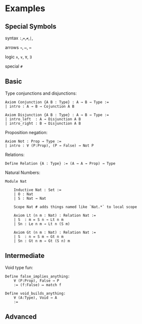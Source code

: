 # Examples

## Special Symbols

syntax
`:`,`=`,`≠`,`|`,

arrows
`→`, `↦`, `↔`

logic
`∧`, `∨`, `∀`, `∃`

special
`#`

## Basic

Type conjunctions and disjunctions:

    Axiom Conjunction {A B : Type} : A → B → Type :=
    | intro : A → B → Cojunction A B

    Axiom Disjunction {A B : Type} : A → B → Type :=
    | intro_left  : A → Disjunction A B
    | intro_right : B → Disjunction A B

Proposition negation:

    Axiom Not : Prop → Type :=
    | intro : ∀ (P:Prop), (P → False) → Not P

Relations:

    Define Relation {A : Type} := (A → A → Prop) → Type

Natural Numbers:

    Module Nat

        Inductive Nat : Set :=
        | O : Nat
        | S : Nat → Nat
        
        Scope Nat # adds things named like `Nat.*` to local scope

        Axiom Lt (n m : Nat) : Relation Nat :=
        | S  : m = S n → Lt n m
        | Sn : Le n m → Lt n (S m)

        Axiom Gt (n m : Nat) : Relation Nat :=
        | S  : n = S m → Gt n m
        | Sn : Gt n m → Gt (S n) m

## Intermediate

Void type fun:
    
    Define false_implies_anything:
        ∀ (P:Prop), False → P
        := (f:False) ↦ match f 

    Define void_builds_anything:
        ∀ (A:Type), Void → A
        := 

## Advanced
